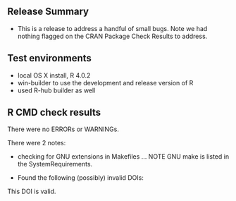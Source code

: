 ## Release Summary
* This is a release to address a handful of small bugs.  Note we had nothing flagged on the CRAN Package Check Results to address.


## Test environments
* local OS X install, R 4.0.2
* win-builder to use the development and release version of R
* used R-hub builder as well


## R CMD check results
There were no ERRORs or WARNINGs.

There were 2 notes:

* checking for GNU extensions in Makefiles ... NOTE GNU make is listed in the SystemRequirements.

* Found the following (possibly) invalid DOIs:

This DOI is valid.
